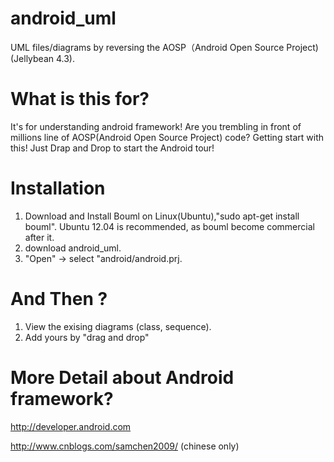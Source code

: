 android_uml
===========

UML files/diagrams by reversing the AOSP（Android Open Source Project)(Jellybean 4.3).


What is this for?
=================

It's for understanding android framework! 
Are you trembling in front of millions line of AOSP(Android Open Source Project) code? 
Getting start with this! Just Drap and Drop to start the Android tour!


Installation
=================

1. Download and Install Bouml on Linux(Ubuntu),"sudo apt-get install bouml". Ubuntu 12.04 is recommended, as bouml become commercial after it.
2. download android_uml.
3. "Open" -> select "android/android.prj.


And Then ?
==================
1. View the exising diagrams (class, sequence).
2. Add yours by "drag and drop"

More Detail about Android framework?
===================================
http://developer.android.com

http://www.cnblogs.com/samchen2009/ (chinese only)




 





